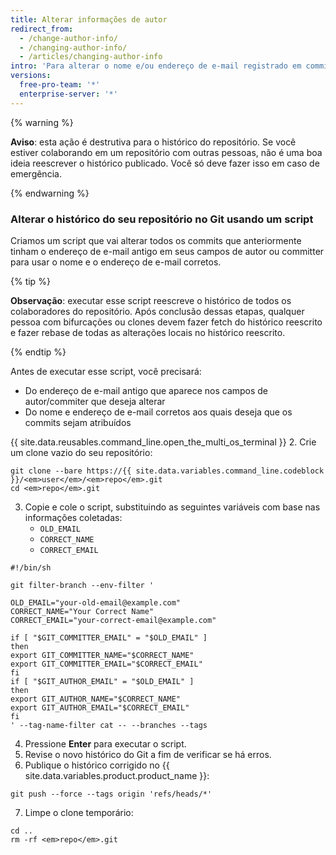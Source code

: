 ```yaml
---
title: Alterar informações de autor
redirect_from:
  - /change-author-info/
  - /changing-author-info/
  - /articles/changing-author-info
intro: 'Para alterar o nome e/ou endereço de e-mail registrado em commits existentes, você deve reescrever todo o histórico do seu repositório Git.'
versions:
  free-pro-team: '*'
  enterprise-server: '*'
---
```


{% warning %}

**Aviso**: esta ação é destrutiva para o histórico do repositório. Se você estiver colaborando em um repositório com outras pessoas, não é uma boa ideia reescrever o histórico publicado. Você só deve fazer isso em caso de emergência.

{% endwarning %}

### Alterar o histórico do seu repositório no Git usando um script

Criamos um script que vai alterar todos os commits que anteriormente tinham o endereço de e-mail antigo em seus campos de autor ou committer para usar o nome e o endereço de e-mail corretos.

{% tip %}

**Observação**: executar esse script reescreve o histórico de todos os colaboradores do repositório. Após conclusão dessas etapas, qualquer pessoa com bifurcações ou clones devem fazer fetch do histórico reescrito e fazer rebase de todas as alterações locais no histórico reescrito.

{% endtip %}

Antes de executar esse script, você precisará:

* Do endereço de e-mail antigo que aparece nos campos de autor/commiter que deseja alterar
* Do nome e endereço de e-mail corretos aos quais deseja que os commits sejam atribuídos

{{ site.data.reusables.command_line.open_the_multi_os_terminal }}
2. Crie um clone vazio do seu repositório:
  ```shell
  git clone --bare https://{{ site.data.variables.command_line.codeblock }}/<em>user</em>/<em>repo</em>.git
  cd <em>repo</em>.git
  ```
3. Copie e cole o script, substituindo as seguintes variáveis com base nas informações coletadas:
    * `OLD_EMAIL`
    * `CORRECT_NAME`
    * `CORRECT_EMAIL`

  ```shell
  #!/bin/sh

  git filter-branch --env-filter '

  OLD_EMAIL="your-old-email@example.com"
  CORRECT_NAME="Your Correct Name"
  CORRECT_EMAIL="your-correct-email@example.com"

  if [ "$GIT_COMMITTER_EMAIL" = "$OLD_EMAIL" ]
  then
  export GIT_COMMITTER_NAME="$CORRECT_NAME"
  export GIT_COMMITTER_EMAIL="$CORRECT_EMAIL"
  fi
  if [ "$GIT_AUTHOR_EMAIL" = "$OLD_EMAIL" ]
  then
  export GIT_AUTHOR_NAME="$CORRECT_NAME"
  export GIT_AUTHOR_EMAIL="$CORRECT_EMAIL"
  fi
  ' --tag-name-filter cat -- --branches --tags
  ```

4. Pressione **Enter** para executar o script.
5. Revise o novo histórico do Git a fim de verificar se há erros.
6. Publique o histórico corrigido no {{ site.data.variables.product.product_name }}:
  ```shell
  git push --force --tags origin 'refs/heads/*'
  ```
7. Limpe o clone temporário:
  ```shell
  cd ..
  rm -rf <em>repo</em>.git
  ```
